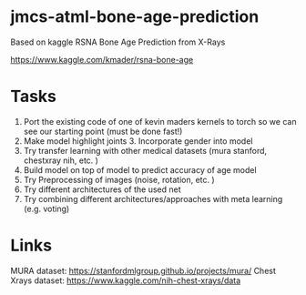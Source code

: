# jmcs-atml-bone-age-prediction
Based on kaggle RSNA Bone Age Prediction from X-Rays

https://www.kaggle.com/kmader/rsna-bone-age

# Tasks
1. Port the existing code of one of kevin maders kernels to torch so we can see our starting point (must be done fast!)
2. Make model highlight joints 3. Incorporate gender into model
4. Try transfer learning with other medical datasets (mura stanford, chestxray nih, etc. )
5. Build model on top of model to predict accuracy of age model
6. Try Preprocessing of images (noise, rotation, etc. )
7. Try different architectures of the used net
8. Try combining different architectures/approaches with meta learning (e.g. voting)

# Links
MURA dataset: https://stanfordmlgroup.github.io/projects/mura/
Chest Xrays dataset: https://www.kaggle.com/nih-chest-xrays/data